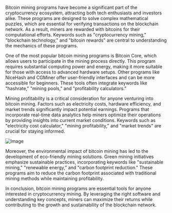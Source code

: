 Bitcoin mining programs have become a significant part of the cryptocurrency ecosystem, attracting both tech enthusiasts and investors alike. These programs are designed to solve complex mathematical puzzles, which are essential for verifying transactions on the blockchain network. As a result, miners are rewarded with bitcoins for their computational efforts. Keywords such as "cryptocurrency mining," "blockchain technology," and "bitcoin rewards" are central to understanding the mechanics of these programs.

One of the most popular bitcoin mining programs is Bitcoin Core, which allows users to participate in the mining process directly. This program requires substantial computing power and energy, making it more suitable for those with access to advanced hardware setups. Other programs like NiceHash and CGMiner offer user-friendly interfaces and can be more accessible for beginners. These tools often integrate keywords like "hashrate," "mining pools," and "profitability calculators."

Mining profitability is a critical consideration for anyone venturing into bitcoin mining. Factors such as electricity costs, hardware efficiency, and market trends significantly impact potential earnings. Programs that incorporate real-time data analytics help miners optimize their operations by providing insights into current market conditions. Keywords such as "electricity cost calculator," "mining profitability," and "market trends" are crucial for staying informed.

![Image](https://github.com/user-attachments/assets/b8266eee-691e-4ee1-99ef-bfa10d234fd4)

Moreover, the environmental impact of bitcoin mining has led to the development of eco-friendly mining solutions. Green mining initiatives emphasize sustainable practices, incorporating keywords like "sustainable mining," "renewable energy," and "carbon footprint reduction." These programs aim to reduce the carbon footprint associated with traditional mining methods while maintaining profitability.

In conclusion, bitcoin mining programs are essential tools for anyone interested in cryptocurrency mining. By leveraging the right software and understanding key concepts, miners can maximize their returns while contributing to the growth and sustainability of the blockchain network.